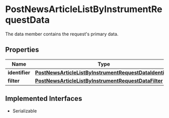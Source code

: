 

# PostNewsArticleListByInstrumentRequestData

The data member contains the request's primary data.

## Properties

Name | Type | Description | Notes
------------ | ------------- | ------------- | -------------
**identifier** | [**PostNewsArticleListByInstrumentRequestDataIdentifier**](PostNewsArticleListByInstrumentRequestDataIdentifier.md) |  | 
**filter** | [**PostNewsArticleListByInstrumentRequestDataFilter**](PostNewsArticleListByInstrumentRequestDataFilter.md) |  |  [optional]


## Implemented Interfaces

* Serializable


